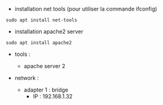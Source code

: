 * installation net tools (pour utiliser la commande ifconfig)

``` 
sudo apt install net-tools 
```

* installation apache2 server

```sudo apt install apache2```

* tools :
    * apache server 2

* network :
    * adapter 1 : bridge
        * IP :  192.168.1.32